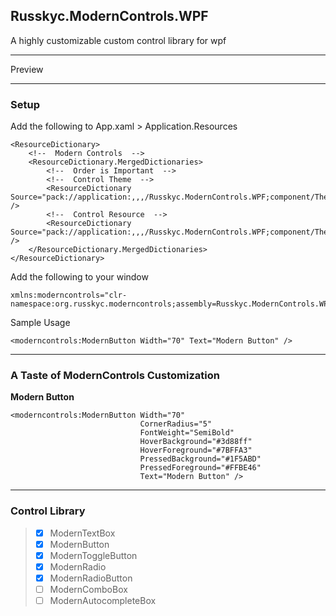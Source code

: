 ## Russkyc.ModernControls.WPF
A highly customizable custom control library for wpf

---

Preview


---
### Setup

Add the following to App.xaml > Application.Resources

```xaml
<ResourceDictionary>
    <!--  Modern Controls  -->
    <ResourceDictionary.MergedDictionaries>
        <!--  Order is Important  -->
        <!--  Control Theme  -->
        <ResourceDictionary Source="pack://application:,,,/Russkyc.ModernControls.WPF;component/Themes/ColorThemes/Default.xaml" />
        <!--  Control Resource  -->
        <ResourceDictionary Source="pack://application:,,,/Russkyc.ModernControls.WPF;component/Themes/Generic.xaml" />
    </ResourceDictionary.MergedDictionaries>
</ResourceDictionary>
```

Add the following to your window
```xaml
xmlns:moderncontrols="clr-namespace:org.russkyc.moderncontrols;assembly=Russkyc.ModernControls.WPF"
```

Sample Usage
```xaml
<moderncontrols:ModernButton Width="70" Text="Modern Button" />
```

---

### A Taste of ModernControls Customization

**Modern Button**
```xaml
<moderncontrols:ModernButton Width="70"
                             CornerRadius="5"
                             FontWeight="SemiBold"
                             HoverBackground="#3d88ff"
                             HoverForeground="#7BFFA3" 
                             PressedBackground="#1F5ABD"
                             PressedForeground="#FFBE46"
                             Text="Modern Button" />
```
---

### Control Library
> - [x] ModernTextBox
> - [x] ModernButton
> - [x] ModernToggleButton
> - [x] ModernRadio
> - [x] ModernRadioButton
> - [ ] ModernComboBox
> - [ ] ModernAutocompleteBox

